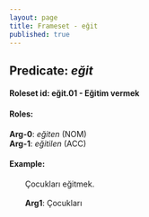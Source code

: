 ```yaml
---
layout: page
title: Frameset - eğit
published: true
---
```

<h2>Predicate: <i>eğit</i></h2>
<h4>Roleset id: eğit.01 - Eğitim vermek<br>
<h4>Roles:</h4>
<b>Arg-0</b>: <i>eğiten</i>  (NOM) <br>
<b>Arg-1</b>: <i>eğitilen</i>  (ACC) <br>
<h4>Example:</h4>
&emsp;&emsp;Çocukları eğitmek.<br><br>
&emsp;&emsp;<b>Arg1</b>:  Çocukları<br>

